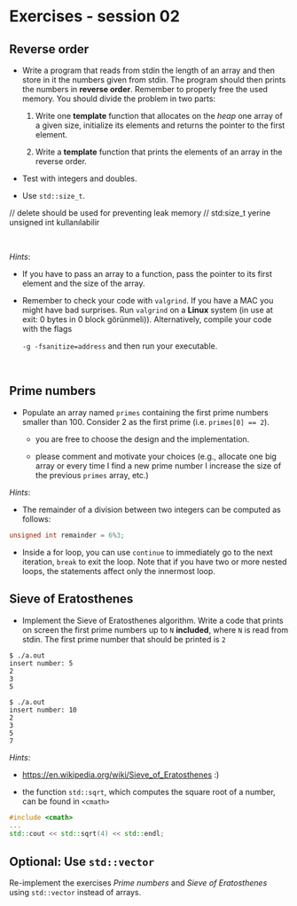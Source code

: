 # Exercises - session 02

## Reverse order

- Write a program that reads from stdin the length of an array and
  then store in it the numbers given from stdin. The program should
  then prints the numbers in **reverse order**. Remember to properly
  free the used memory. You should divide the problem in two parts:

  1. Write one **template** function that allocates on the *heap* one
    array of a given size, initialize its elements and returns the
    pointer to the first element.

  2. Write a **template** function that prints the elements of an
    array in the reverse order.

- Test with integers and doubles.

- Use `std::size_t`.

// delete should be used for preventing leak memory
// std:size_t yerine unsigned int kullanılabilir

  ​

*Hints*: 

- If you have to pass an array to a function, pass the pointer to its first element and the size of the array.


- Remember to check your code with `valgrind`. If you  have a MAC you might have bad surprises. Run `valgrind` on a **Linux**  system (in use at exit: 0 bytes in 0 block görünmeli)). Alternatively, compile your code with the flags

  `-g -fsanitize=address`  and then run your executable.

  ​

## Prime numbers

- Populate an array named `primes` containing the first prime numbers
  smaller than 100. Consider 2 as the first prime (i.e. `primes[0] == 2`).
  
  - you are free to choose the design and the implementation.

  - please comment and motivate your choices (e.g., allocate one big
    array or every time I find a new prime number I increase the size of
    the previous `primes` array, etc.)

*Hints*:

- The remainder of a division between two integers can be computed as
  follows:
```c++
unsigned int remainder = 6%3;
```
- Inside a for loop, you can use `continue` to immediately go to the
  next iteration, `break` to exit the loop. Note that if you have two
  or more nested loops, the statements affect only the innermost loop.



## Sieve of Eratosthenes

- Implement the Sieve of Eratosthenes algorithm. Write a code that
  prints on screen the first prime numbers up to `N` **included**, where `N`
  is read from stdin. The first prime number that should be printed is `2`

```shell
$ ./a.out 
insert number: 5
2
3
5

$ ./a.out
insert number: 10
2
3
5
7
```

*Hints*:
- https://en.wikipedia.org/wiki/Sieve_of_Eratosthenes :)

- the function `std::sqrt`, which computes the square root of a number, can
  be found in `<cmath>`
```c++
#include <cmath>
...
std::cout << std::sqrt(4) << std::endl;
```

## **Optional**: Use `std::vector`
Re-implement the exercises *Prime numbers* and *Sieve of Eratosthenes* using `std::vector` instead of arrays.
